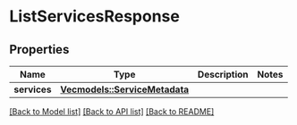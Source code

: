 # ListServicesResponse

## Properties

Name | Type | Description | Notes
------------ | ------------- | ------------- | -------------
**services** | [**Vec<models::ServiceMetadata>**](ServiceMetadata.md) |  | 

[[Back to Model list]](../README.md#documentation-for-models) [[Back to API list]](../README.md#documentation-for-api-endpoints) [[Back to README]](../README.md)


